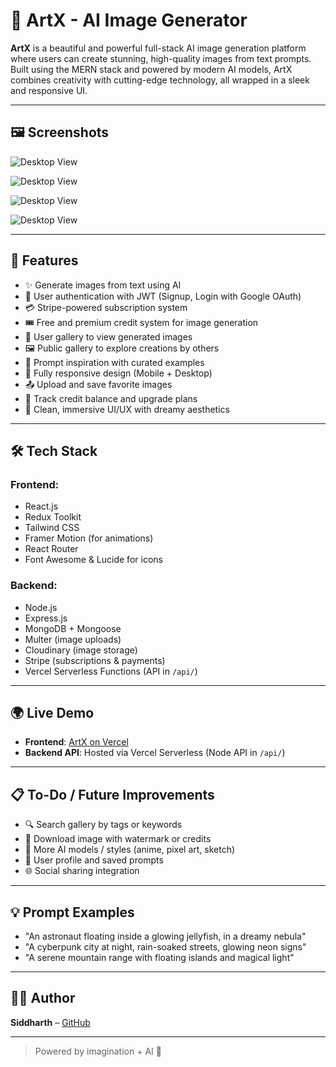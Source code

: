 # 🎨 ArtX - AI Image Generator

**ArtX** is a beautiful and powerful full-stack AI image generation platform where users can create stunning, high-quality images from text prompts. Built using the MERN stack and powered by modern AI models, ArtX combines creativity with cutting-edge technology, all wrapped in a sleek and responsive UI.

---

## 🖼️ Screenshots

![Desktop View](https://github.com/siddharth756/wavy/blob/main/artx-frontend/src/assets/webview1.png)

![Desktop View](https://github.com/siddharth756/wavy/blob/main/artx-frontend/src/assets/webview2.png)

![Desktop View](https://github.com/siddharth756/wavy/blob/main/artx-frontend/src/assets/webview3.png)

![Desktop View](https://github.com/siddharth756/wavy/blob/main/artx-frontend/src/assets/webview4.png)

---

## 🚀 Features

- ✨ Generate images from text using AI
- 🔐 User authentication with JWT (Signup, Login with Google OAuth)
- 💳 Stripe-powered subscription system
- 🎟️ Free and premium credit system for image generation
- 📁 User gallery to view generated images
- 🖼️ Public gallery to explore creations by others
- 🧠 Prompt inspiration with curated examples
- 📱 Fully responsive design (Mobile + Desktop)
- 📤 Upload and save favorite images
- 🧾 Track credit balance and upgrade plans
- 🌌 Clean, immersive UI/UX with dreamy aesthetics

---

## 🛠️ Tech Stack

### Frontend:
- React.js
- Redux Toolkit
- Tailwind CSS
- Framer Motion (for animations)
- React Router
- Font Awesome & Lucide for icons

### Backend:
- Node.js
- Express.js
- MongoDB + Mongoose
- Multer (image uploads)
- Cloudinary (image storage)
- Stripe (subscriptions & payments)
- Vercel Serverless Functions (API in `/api/`)

---

## 🌍 Live Demo

- **Frontend**: [ArtX on Vercel](https://artx.vercel.app)
- **Backend API**: Hosted via Vercel Serverless (Node API in `/api/`)

---

## 📋 To-Do / Future Improvements

- 🔍 Search gallery by tags or keywords
- 🧾 Download image with watermark or credits
- 🎨 More AI models / styles (anime, pixel art, sketch)
- 👤 User profile and saved prompts
- 🌐 Social sharing integration

---

## 💡 Prompt Examples

- "An astronaut floating inside a glowing jellyfish, in a dreamy nebula"
- "A cyberpunk city at night, rain-soaked streets, glowing neon signs"
- "A serene mountain range with floating islands and magical light"

---

## 👨‍💻 Author

**Siddharth** – [GitHub](https://github.com/siddharth756)

---

> Powered by imagination + AI 💫
